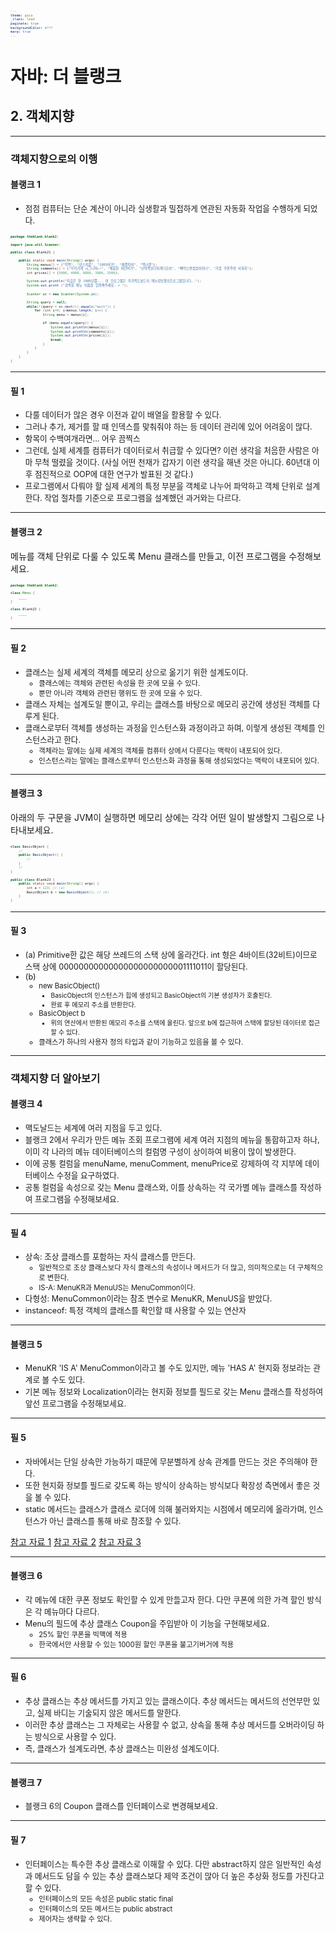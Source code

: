 ```yaml
---
theme: gaia
_class: lead
paginate: true
backgroundColor: #fff
marp: true
---
```

<style>
    .slide {
        font-family: 'Noto Sans CJK KR'
    }

    pre {
        font-size: 75%;
    }
</style>

# 자바: 더 블랭크
## 2. 객체지향

---

### 객체지향으로의 이행

#### 블랭크 1

- 점점 컴퓨터는 단순 계산이 아니라 실생활과 밀접하게 연관된 자동화 작업을 수행하게 되었다.

```java
package theblank.blank2;

import java.util.Scanner;

public class Blank21 {

	public static void main(String[] args) {
		String menus[] = {"빅맥", "상스치콤", "1955버거", "애플파이", "맥너겟"};
		String comments[] = {"우리가게 시그니쳐~~", "매콤한 치킨버거", "난빅맥보다이게더조아", "빼먹으면섭섭하자너", "가끔 쿠폰주면 사묵지"};
		int prices[] = {5000, 4000, 6000, 3000, 2500};
		
		System.out.println("지금은 한 1985년쯤... 이 프로그램은 미국맥도날드의 메뉴정보질의프로그램입니다..");
		System.out.print ("검색할 메뉴 이름을 입력해주세요. > ");
		
		Scanner sc = new Scanner(System.in);
		
		String query = null;
		while(!(query = sc.next()).equals("exit")) {
			for (int i=0; i<menus.length; i++) {
				String menu = menus[i];
				
				if (menu.equals(query)) {
					System.out.println(menus[i]);
					System.out.println(comments[i]);
					System.out.println(prices[i]);
					break;
				}
			}
		}
	}
}
```

<style scoped>
	li {
		font-size: 75%;
	}
    pre {
        font-size: 45%;
    }
</style>

---

#### 필 1

- 다룰 데이터가 많은 경우 이전과 같이 배열을 활용할 수 있다.
- 그러나 추가, 제거를 할 때 인덱스를 맞춰줘야 하는 등 데이터 관리에 있어 어려움이 많다.
- 항목이 수백여개라면... 어우 끔찍스
&nbsp;
- 그런데, 실제 세계를 컴퓨터가 데이터로서 취급할 수 있다면? 이런 생각을 처음한 사람은 아마 무척 떨렸을 것이다. (사실 어떤 천재가 갑자기 이런 생각을 해낸 것은 아니다. 60년대 이후 점진적으로 OOP에 대한 연구가 발표된 것 같다.)
- 프로그램에서 다뤄야 할 실제 세계의 특정 부분을 객체로 나누어 파악하고 객체 단위로 설계한다. 작업 절차를 기준으로 프로그램을 설계했던 과거와는 다르다.

<style scoped>
	li {
		font-size: 85%;
	}
</style>

---

#### 블랭크 2

메뉴를 객체 단위로 다룰 수 있도록 Menu 클래스를 만들고, 이전 프로그램을 수정해보세요.

```java
package theblank.blank2;

class Menu {
	____
}

class Blank22 {
	____
}
```

---

#### 필 2

- 클래스는 실제 세계의 객체를 메모리 상으로 옮기기 위한 설계도이다.
	- 클래스에는 객체와 관련된 속성을 한 곳에 모을 수 있다.
	- 뿐만 아니라 객체와 관련된 행위도 한 곳에 모을 수 있다.
- 클래스 자체는 설계도일 뿐이고, 우리는 클래스를 바탕으로 메모리 공간에 생성된 객체를 다루게 된다.
- 클래스로부터 객체를 생성하는 과정을 인스턴스화 과정이라고 하며, 이렇게 생성된 객체를 인스턴스라고 한다.
	- 객체라는 말에는 실제 세계의 객체를 컴퓨터 상에서 다룬다는 맥락이 내포되어 있다.
	- 인스턴스라는 말에는 클래스로부터 인스턴스화 과정을 통해 생성되었다는 맥락이 내포되어 있다.

<style scoped>
	li {
		font-size: 85%;
	}
</style>

---

#### 블랭크 3

아래의 두 구문을 JVM이 실행하면 메모리 상에는 각각 어떤 일이 발생할지 그림으로 나타내보세요.

```java
class BasicObject {
	//
	public BasicObject() {
		//
	}	
	//
}

public class Blank23 {
	public static void main(String[] args) {
		int a = 123; // (a)
		BasicObject b = new BasicObject(); // (b)
	}
}
```

---

#### 필 3

- (a) Primitive한 값은 해당 쓰레드의 스택 상에 올라간다. int 형은 4바이트(32비트)이므로 스택 상에 00000000000000000000000001111011이 할당된다.
- (b)
	- new BasicObject()
		- BasicObject의 인스턴스가 힙에 생성되고 BasicObject의 기본 생성자가 호출된다.
		- 완료 후 메모리 주소를 반환한다.
	- BasicObject b
		- 위의 연산에서 반환된 메모리 주소를 스택에 올린다. 앞으로 b에 접근하여 스택에 할당된 데이터로 접근할 수 있다.
	- 클래스가 하나의 사용자 정의 타입과 같이 기능하고 있음을 볼 수 있다.

<style scoped>
	li {
		font-size: 90%;
	}
</style>

---

### 객체지향 더 알아보기

#### 블랭크 4

- 맥도날드는 세계에 여러 지점을 두고 있다.
- 블랭크 2에서 우리가 만든 메뉴 조회 프로그램에 세계 여러 지점의 메뉴을 통합하고자 하나, 이미 각 나라의 메뉴 데이터베이스의 컬럼명 구성이 상이하여 비용이 많이 발생한다.
- 이에 공통 컬럼을 menuName, menuComment, menuPrice로 강제하여 각 지부에 데이터베이스 수정을 요구하였다.
- 공통 컬럼을 속성으로 갖는 Menu 클래스와, 이를 상속하는 각 국가별 메뉴 클래스를 작성하여 프로그램을 수정해보세요.

---

#### 필 4

- 상속: 조상 클래스를 포함하는 자식 클래스를 만든다.
	- 일반적으로 조상 클래스보다 자식 클래스의 속성이나 메서드가 더 많고, 의미적으로는 더 구체적으로 변한다.
	- IS-A: MenuKR과 MenuUS는 MenuCommon이다.
- 다형성: MenuCommon이라는 참조 변수로 MenuKR, MenuUS을 받았다.
- instanceof: 특정 객체의 클래스를 확인할 때 사용할 수 있는 연산자

---

#### 블랭크 5

- MenuKR 'IS A' MenuCommon이라고 볼 수도 있지만, 메뉴 'HAS A' 현지화 정보라는 관계로 볼 수도 있다.
- 기본 메뉴 정보와 Localization이라는 현지화 정보를 필드로 갖는 Menu 클래스를 작성하여 앞선 프로그램을 수정해보세요.

---

#### 필 5

- 자바에서는 단일 상속만 가능하기 때문에 무분별하게 상속 관계를 만드는 것은 주의해야 한다.
- 또한 현지화 정보를 필드로 갖도록 하는 방식이 상속하는 방식보다 확장성 측면에서 좋은 것을 볼 수 있다.
- static 메서드는 클래스가 클래스 로더에 의해 불러와지는 시점에서 메모리에 올라가며, 인스턴스가 아닌 클래스를 통해 바로 참조할 수 있다.

[참고 자료 1](https://blog.jamesdbloom.com/JVMInternals.html)
[참고 자료 2](https://medium.com/platform-engineer/understanding-jvm-architecture-22c0ddf09722)
[참고 자료 3](https://medium.com/platform-engineer/understanding-java-memory-model-1d0863f6d973)

---

#### 블랭크 6

- 각 메뉴에 대한 쿠폰 정보도 확인할 수 있게 만들고자 한다. 다만 쿠폰에 의한 가격 할인 방식은 각 메뉴마다 다르다.
- Menu의 필드에 추상 클래스 Coupon을 주입받아 이 기능을 구현해보세요.
	- 25% 할인 쿠폰을 빅맥에 적용
	- 한국에서만 사용할 수 있는 1000원 할인 쿠폰을 불고기버거에 적용

---

#### 필 6

- 추상 클래스는 추상 메서드를 가지고 있는 클래스이다. 추상 메서드는 메서드의 선언부만 있고, 실제 바디는 기술되지 않은 메서드를 말한다.
- 이러한 추상 클래스는 그 자체로는 사용할 수 없고, 상속을 통해 추상 메서드를 오버라이딩 하는 방식으로 사용할 수 있다.
- 즉, 클래스가 설계도라면, 추상 클래스는 미완성 설계도이다.

---

#### 블랭크 7

- 블랭크 6의 Coupon 클래스를 인터페이스로 변경해보세요.

---

#### 필 7

- 인터페이스는 특수한 추상 클래스로 이해할 수 있다. 다만 abstract하지 않은 일반적인 속성과 메서드도 담을 수 있는 추상 클래스보다 제약 조건이 많아 더 높은 추상화 정도를 가진다고 할 수 있다.
	- 인터페이스의 모든 속성은 public static final
	- 인터페이스의 모든 메서드는 public abstract
	- 제어자는 생략할 수 있다.